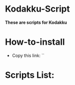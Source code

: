 # Kodakku-Script

**These are scripts for Kodakku**


# How-to-install


- Copy this link: ``

#

# Scripts List:

